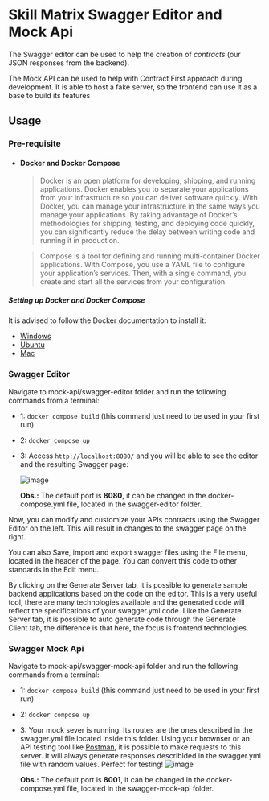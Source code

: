 # Skill Matrix Swagger Editor and Mock Api

The Swagger editor can be used to help the creation of _contracts_ (our JSON responses from the backend). 

The Mock API can be used to help with Contract First approach during development. It is able to host a fake server, so the frontend can use it as a base to build its features

## Usage

### Pre-requisite

- #### Docker and Docker Compose
  
  > Docker is an open platform for developing, shipping, and running applications. Docker enables you to separate your applications from your infrastructure so you can deliver software quickly. With Docker, you can manage your infrastructure in the same ways you manage your applications. By taking advantage of Docker’s methodologies for shipping, testing, and deploying code quickly, you can significantly reduce the delay between writing code and running it in production.
  
  > Compose is a tool for defining and running multi-container Docker applications. With Compose, you use a YAML file to configure your application’s services. Then, with a single command, you create and start all the services from your configuration.

##### Setting up Docker and Docker Compose 

It is advised to follow the Docker documentation to install it: 
- [Windows](https://docs.docker.com/desktop/windows/install/)
- [Ubuntu](https://docs.docker.com/engine/install/ubuntu/) 
- [Mac](https://docs.docker.com/desktop/mac/install/)

### Swagger Editor

Navigate to mock-api/swagger-editor folder and run the following commands from a terminal:

- 1: `docker compose build` (this command just need to be used in your first run)

- 2: `docker compose up`

- 3: Access `http://localhost:8080/` and you will be able to see the editor and the resulting Swagger page:

  ![image](https://user-images.githubusercontent.com/53683786/135634979-38a09b30-3c7c-483c-bddd-658e5788d64e.png)
  
  **Obs.:** The default port is **8080**, it can be changed in the docker-compose.yml file, located in the swagger-editor folder.
  
Now, you can modify and customize your APIs contracts using the Swagger Editor on the left. This will result in changes to the swagger page on the right.

You can also Save, import and export swagger files using the File menu, located in the header of the page. You can convert this code to other standards in the Edit menu.

By clicking on the Generate Server tab, it is possible to generate sample backend applications based on the code on the editor. This is a very useful tool, there are many technologies available and the generated code will reflect the specifications of your swagger.yml code. Like the Generate Server tab, it is possible to auto generate code through the Generate Client tab, the difference is that here, the focus is frontend technologies.
 
 ### Swagger Mock Api
 
 Navigate to mock-api/swagger-mock-api folder and run the following commands from a terminal:

- 1: `docker compose build` (this command just need to be used in your first run)

- 2: `docker compose up`

- 3: Your mock sever is running. Its routes are the ones described in the swagger.yml file located inside this folder. Using your brownser or an API testing tool like [Postman](https://www.postman.com/), it is possible to make requests to this server. It will always generate responses describided in the swagger.yml file with random values. Perfect for testing!
  ![image](https://user-images.githubusercontent.com/53683786/135637802-3178df0b-d5d6-44c7-b01e-22cfdb41e921.png)
  
   **Obs.:** The default port is **8001**, it can be changed in the docker-compose.yml file, located in the swagger-mock-api folder.


